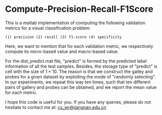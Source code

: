# Compute-Precision-Recall-F1Score

This is a matlab implementation of computing the following validation metrics for a visual classification problem:

    (1) precision (2) recall (3) f1-score (4) specificity
    
Here, we want to mention that for each validation metric, we respectively compute its micro-based value and macro-based value. 

For the dist_predict.mat file, "predict" is formed by the predicted label information of all the test samples.
Besides, the storage type of "predict" is cell with the size of $1\times 10$. The reason is that we construct the galley and probes for a given dataset by exploiting the mode of "randomly selecting". In our experiments, we repeat this way ten times, such that ten different pairs of gallery and probes can be obtained, and we report the mean value for each metric. 

I hope this code is useful for you. If you have any queries, please do not hesitate to contact me at: cs_wr@jiangnan.edu.cn
